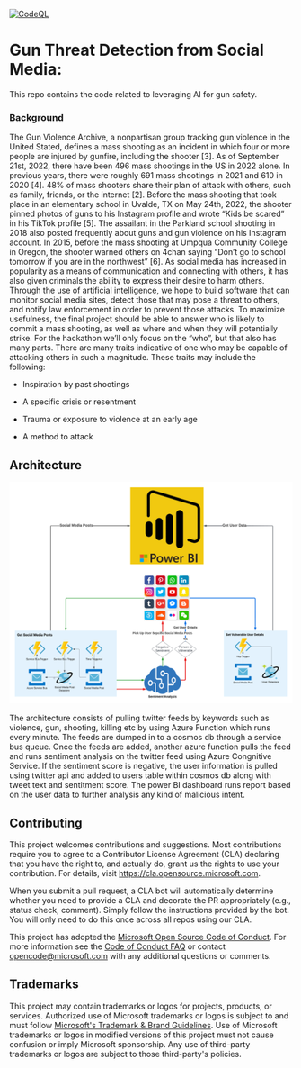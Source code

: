 
[![CodeQL](https://github.com/microsofthackathons/AIForGunSafety/actions/workflows/codeql-analysis.yml/badge.svg)](https://github.com/microsofthackathons/AIForGunSafety/actions/workflows/codeql-analysis.yml)

# Gun Threat Detection from Social Media: 

This repo contains the code related to leveraging AI for gun safety. 

### Background 

The Gun Violence Archive, a nonpartisan group tracking gun violence in the United Stated, defines a mass shooting as an incident in which four or more people are injured by gunfire, including the shooter [3]. As of September 21st, 2022, there have been 496 mass shootings in the US in 2022 alone. In previous years, there were roughly 691 mass shootings in 2021 and 610 in 2020 [4]. 48% of mass shooters share their plan of attack with others, such as family, friends, or the internet [2]. Before the mass shooting that took place in an elementary school in Uvalde, TX on May 24th, 2022, the shooter pinned photos of guns to his Instagram profile and wrote “Kids be scared” in his TikTok profile [5]. The assailant in the Parkland school shooting in 2018 also posted frequently about guns and gun violence on his Instagram account. In 2015, before the mass shooting at Umpqua Community College in Oregon, the shooter warned others on 4chan saying “Don’t go to school tomorrow if you are in the northwest” [6]. As social media has increased in popularity as a means of communication and connecting with others, it has also given criminals the ability to express their desire to harm others. Through the use of artificial intelligence, we hope to build software that can monitor social media sites, detect those that may pose a threat to others, and notify law enforcement in order to prevent those attacks. 
To maximize usefulness, the final project should be able to answer who is likely to commit a mass shooting, as well as where and when they will potentially strike. For the hackathon we’ll only focus on the “who”, but that also has many parts. There are many traits indicative of one who may be capable of attacking others in such a magnitude. These traits may include the following: 

- Inspiration by past shootings 

- A specific crisis or resentment 

- Trauma or exposure to violence at an early age 

- A method to attack 

## Architecture

![Architecture](assets/Architecture.png)

The architecture consists of pulling twitter feeds by keywords such as violence, gun, shooting, killing etc by using Azure Function which runs every minute. The feeds are dumped in to a cosmos db through a service bus queue. Once the feeds are added, another azure
function pulls the feed and runs sentiment analysis on the twitter feed using Azure Congnitive Service. If the sentiment score is negative, the user information is pulled using twitter api and added to users table within cosmos db along with tweet text and sentitment score.
The power BI dashboard runs report based on the user data to further analysis any kind of malicious intent.

## Contributing

This project welcomes contributions and suggestions.  Most contributions require you to agree to a
Contributor License Agreement (CLA) declaring that you have the right to, and actually do, grant us
the rights to use your contribution. For details, visit https://cla.opensource.microsoft.com.

When you submit a pull request, a CLA bot will automatically determine whether you need to provide
a CLA and decorate the PR appropriately (e.g., status check, comment). Simply follow the instructions
provided by the bot. You will only need to do this once across all repos using our CLA.

This project has adopted the [Microsoft Open Source Code of Conduct](https://opensource.microsoft.com/codeofconduct/).
For more information see the [Code of Conduct FAQ](https://opensource.microsoft.com/codeofconduct/faq/) or
contact [opencode@microsoft.com](mailto:opencode@microsoft.com) with any additional questions or comments.

## Trademarks

This project may contain trademarks or logos for projects, products, or services. Authorized use of Microsoft 
trademarks or logos is subject to and must follow 
[Microsoft's Trademark & Brand Guidelines](https://www.microsoft.com/en-us/legal/intellectualproperty/trademarks/usage/general).
Use of Microsoft trademarks or logos in modified versions of this project must not cause confusion or imply Microsoft sponsorship.
Any use of third-party trademarks or logos are subject to those third-party's policies.
